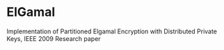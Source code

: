 # ElGamal
Implementation of Partitioned Elgamal Encryption with Distributed Private Keys, IEEE 2009 Research paper
